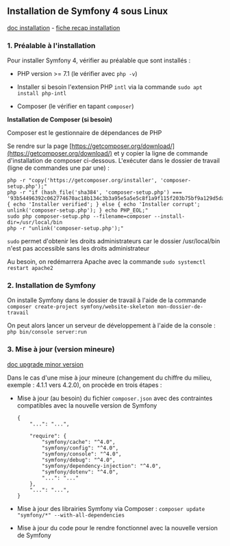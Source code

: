 ## Installation de Symfony 4 sous Linux

[doc installation](https://symfony.com/doc/current/setup.html) - 
[fiche recap installation](https://github.com/O-clock-Alumni/fiches-recap/blob/master/symfony/themes/symfony-basics.md)

### 1. Préalable à l'installation

Pour installer Symfony 4, vérifier au préalable que sont installés :

* PHP version >= 7.1 (le vérifier avec `php -v`)

* Installer si besoin l'extension PHP `intl` via la commande `sudo apt install php-intl`

* Composer (le vérifier en tapant `composer`)

**Installation de Composer (si besoin)**

Composer est le gestionnaire de dépendances de PHP

Se rendre sur la page [https://getcomposer.org/download/](https://getcomposer.org/download/) et y copier la ligne de commande d'installation de composer ci-dessous. L'exécuter dans le dossier de travail (ligne de commandes une par une) :

```
php -r "copy('https://getcomposer.org/installer', 'composer-setup.php');"
php -r "if (hash_file('sha384', 'composer-setup.php') === '93b54496392c062774670ac18b134c3b3a95e5a5e5c8f1a9f115f203b75bf9a129d5daa8ba6a13e2cc8a1da0806388a8') { echo 'Installer verified'; } else { echo 'Installer corrupt'; unlink('composer-setup.php'); } echo PHP_EOL;"
sudo php composer-setup.php --filename=composer --install-dir=/usr/local/bin
php -r "unlink('composer-setup.php');"
```

`sudo` permet d'obtenir les droits administrateurs car le dossier /usr/local/bin n'est pas accessible sans les droits administrateur

Au besoin, on redémarrera Apache avec la commande `sudo systemctl restart apache2`

### 2. Installation de Symfony

On installe Symfony dans le dossier de travail à l'aide de la commande `composer create-project symfony/website-skeleton mon-dossier-de-travail`

On peut alors lancer un serveur de développement à l'aide de la console : `php bin/console server:run`

### 3. Mise à jour (version mineure)

[doc upgrade minor version](https://symfony.com/doc/current/setup/upgrade_minor.html)

Dans le cas d'une mise à jour mineure (changement du chiffre du milieu, exemple : 4.1.1 vers 4.2.0), on procède en trois étapes :

* Mise à jour (au besoin) du fichier `composer.json` avec des contraintes compatibles avec la nouvelle version de Symfony

    ```
    {
        "...": "...",

        "require": {
            "symfony/cache": "^4.0",
            "symfony/config": "^4.0",
            "symfony/console": "^4.0",
            "symfony/debug": "^4.0",
            "symfony/dependency-injection": "^4.0",
            "symfony/dotenv": "^4.0",
            "...": "..."
        },
        "...": "...",
    }
    ```

* Mise à jour des librairies Symfony via Composer : `composer update "symfony/*" --with-all-dependencies`

* Mise à jour du code pour le rendre fonctionnel avec la nouvelle version de Symfony